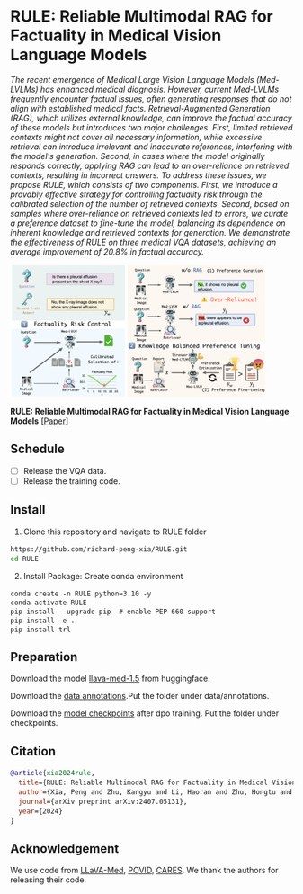 # RULE: Reliable Multimodal RAG for Factuality in Medical Vision Language Models

*The recent emergence of Medical Large Vision Language Models (Med-LVLMs) has enhanced medical diagnosis. However, current Med-LVLMs frequently encounter factual issues, often generating responses that do not align with established medical facts. Retrieval-Augmented Generation (RAG), which utilizes external knowledge, can improve the factual accuracy of these models but introduces two major challenges. First, limited retrieved contexts might not cover all necessary information, while excessive retrieval can introduce irrelevant and inaccurate references, interfering with the model's generation. Second, in cases where the model originally responds correctly, applying RAG can lead to an over-reliance on retrieved contexts, resulting in incorrect answers. To address these issues, we propose RULE, which consists of two components. First, we introduce a provably effective strategy for controlling factuality risk through the calibrated selection of the number of retrieved contexts. Second, based on samples where over-reliance on retrieved contexts led to errors, we curate a preference dataset to fine-tune the model, balancing its dependence on inherent knowledge and retrieved contexts for generation. We demonstrate the effectiveness of RULE on three medical VQA datasets, achieving an average improvement of 20.8% in factual accuracy.*

<div align=left>
<img src=asset/logo.png width=90% />
</div>

**RULE: Reliable Multimodal RAG for Factuality in Medical Vision Language Models** [[Paper](https://arxiv.org/abs/2407.05131)] <br>

## Schedule

+ [ ] Release the VQA data.
+ [ ] Release the training code.

## Install
1. Clone this repository and navigate to RULE folder
```bash
https://github.com/richard-peng-xia/RULE.git
cd RULE
```

2. Install Package: Create conda environment

```Shell
conda create -n RULE python=3.10 -y
conda activate RULE
pip install --upgrade pip  # enable PEP 660 support
pip install -e .
pip install trl
```

## Preparation
Download the model [llava-med-1.5](https://huggingface.co/microsoft/llava-med-v1.5-mistral-7b) from huggingface.

Download the [data annotations](https://huggingface.co/datasets/zky11235/annotations).Put the folder under data/annotations.

Download the [model checkpoints](https://huggingface.co/zky11235/dpo_checkpoints) after dpo training. Put the folder under checkpoints.
<!-- ## Training -->


<!-- ## Inference -->


## Citation

```bibtex
@article{xia2024rule,
  title={RULE: Reliable Multimodal RAG for Factuality in Medical Vision Language Models},
  author={Xia, Peng and Zhu, Kangyu and Li, Haoran and Zhu, Hongtu and Li, Yun and Li, Gang and Zhang, Linjun and Yao, Huaxiu},
  journal={arXiv preprint arXiv:2407.05131},
  year={2024}
}
```

## Acknowledgement
We use code from [LLaVA-Med](https://github.com/microsoft/LLaVA-Med), [POVID](https://github.com/YiyangZhou/POVID), [CARES](https://github.com/richard-peng-xia/CARES). We thank the authors for releasing their code.